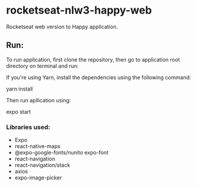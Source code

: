 # rocketseat-nlw3-happy-web

Rocketseat web version to Happy application.

## Run:

To run application, first clone the repository, then go to application root directory on terminal and run:

If you're using Yarn, install the dependencies using the following command:

yarn install

Then run apllication using:

expo start


### Libraries used:

- Expo
- react-native-maps
- @expo-google-fonts/nunito expo-font
- react-navigation
- react-navigation/stack
- axios
- expo-image-picker
